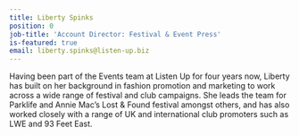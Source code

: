 ```yaml
---
title: Liberty Spinks
position: 0
job-title: 'Account Director: Festival & Event Press'
is-featured: true
email: liberty.spinks@listen-up.biz
---
```


Having been part of the Events team at Listen Up for four years now, Liberty has built on her background in fashion promotion and marketing to work across a wide range of festival and club campaigns. She leads the team for Parklife and Annie Mac’s Lost & Found festival amongst others, and has also worked closely with a range of UK and international club promoters such as LWE and 93 Feet East.
